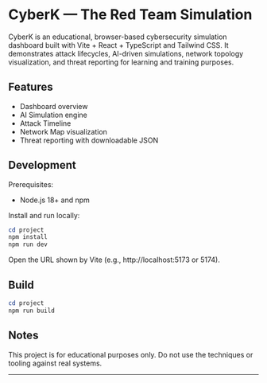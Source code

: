 # CyberK — The Red Team Simulation

CyberK is an educational, browser-based cybersecurity simulation dashboard built with Vite + React + TypeScript and Tailwind CSS. It demonstrates attack lifecycles, AI-driven simulations, network topology visualization, and threat reporting for learning and training purposes.

## Features

- Dashboard overview
- AI Simulation engine
- Attack Timeline
- Network Map visualization
- Threat reporting with downloadable JSON

## Development

Prerequisites:
- Node.js 18+ and npm

Install and run locally:

```powershell
cd project
npm install
npm run dev
```

Open the URL shown by Vite (e.g., http://localhost:5173 or 5174).

## Build

```powershell
cd project
npm run build
```

## Notes

This project is for educational purposes only. Do not use the techniques or tooling against real systems.

---


